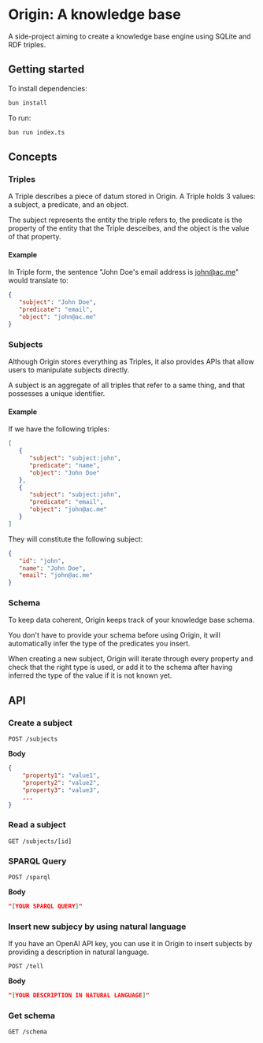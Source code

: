 # Origin: A knowledge base

A side-project aiming to create a knowledge base engine using SQLite and RDF triples.

## Getting started

To install dependencies:

```bash
bun install
```

To run:

```bash
bun run index.ts
```

## Concepts

### Triples

A Triple describes a piece of datum stored in Origin. A Triple holds 3 values: a subject, a predicate, and an object.

The subject represents the entity the triple refers to, the predicate is the property of the entity that the Triple desceibes, and the object is the value of that property.

#### Example

In Triple form, the sentence "John Doe's email address is john@ac.me" would translate to:

```json
{
   "subject": "John Doe",
   "predicate": "email",
   "object": "john@ac.me"
}
```

### Subjects

Although Origin stores everything as Triples, it also provides APIs that allow users to manipulate subjects directly.

A subject is an aggregate of all triples that refer to a same thing, and that possesses a unique identifier.

#### Example

If we have the following triples:

```json
[
   {
      "subject": "subject:john",
      "predicate": "name",
      "object": "John Doe"
   },
   {
      "subject": "subject:john",
      "predicate": "email",
      "object": "john@ac.me"
   }
]
```

They will constitute the following subject:

```json
{
   "id": "john",
   "name": "John Doe",
   "email": "john@ac.me"
}
```

### Schema

To keep data coherent, Origin keeps track of your knowledge base schema.

You don't have to provide your schema before using Origin, it will automatically infer the type of the predicates you insert.

When creating a new subject, Origin will iterate through every property and check that the right type is used, or add it to the schema after having inferred the type of the value if it is not known yet.

## API

### Create a subject

```
POST /subjects
```

**Body**

```json
{
    "property1": "value1",
    "property2": "value2",
    "property3": "value3",
    ...
}
```

### Read a subject

```
GET /subjects/[id]
```

### SPARQL Query

```
POST /sparql
```

**Body**

```json
"[YOUR SPARQL QUERY]"
```

### Insert new subjecy by using natural language

If you have an OpenAI API key, you can use it in Origin to insert subjects by providing a description in natural language.

```
POST /tell
```

**Body**

```json
"[YOUR DESCRIPTION IN NATURAL LANGUAGE]"
```

### Get schema

```
GET /schema
```
